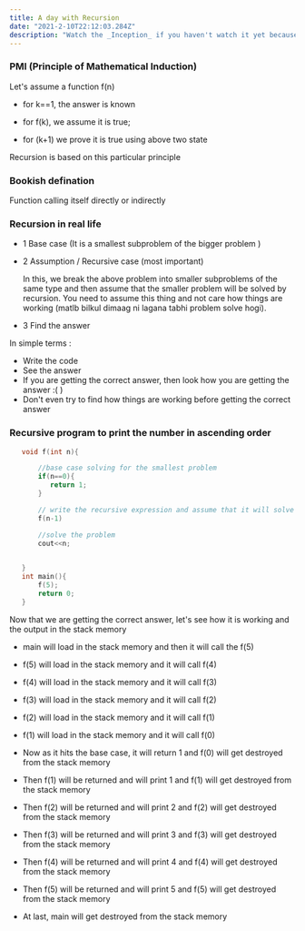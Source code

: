 ```yaml
---
title: A day with Recursion
date: "2021-2-10T22:12:03.284Z"
description: "Watch the _Inception_ if you haven't watch it yet because this is something you need to watch before going to read this blog and my 90% work is done to make you understand what is recursion ? "
---
```

 ### PMI (Principle of Mathematical Induction)
Let's assume a function f(n)

- for k==1, the answer is known

- for f(k), we assume it is true;

- for (k+1) we prove it is true using above two state

Recursion is based on this particular principle

### Bookish defination
Function calling itself directly or indirectly

### Recursion in real life
-  1 Base case (It  is a smallest subproblem of the bigger problem )

-  2 Assumption / Recursive case (most important)

    In this, we break the above problem into smaller subproblems of the same type and then assume that the smaller problem will be solved by recursion. You need to assume this thing and not care how things are working (matlb bilkul dimaag ni lagana tabhi problem solve hogi). 
       
-  3 Find the answer
     
In simple terms :
- Write the code 
- See the answer
- If you are getting the correct answer, then look how you are getting the answer :( )
- Don't even try to find how things are working before getting the correct answer
 

### Recursive program to print the number in ascending order
```cpp
   void f(int n){

       //base case solving for the smallest problem
       if(n==0){
          return 1;
       }

       // write the recursive expression and assume that it will solve the bigger problem
       f(n-1)

       //solve the problem
       cout<<n;
        

   }
   int main(){
       f(5);
       return 0;
   }

```

Now that we are getting the correct answer, let's see how it is working and the output in the stack memory 

- main will load in the stack memory and then it will call the f(5)

- f(5) will load in the stack memory and it will call f(4)

- f(4) will load in the stack memory and it will call f(3)

- f(3) will load in the stack memory and it will call f(2)

- f(2) will load in the stack memory and it will call f(1)

- f(1) will load in the stack memory and it will call f(0)

- Now as it hits the base case, it will return 1 and f(0) will get destroyed from the stack memory

- Then f(1) will be returned and will print 1 and f(1) will get destroyed from the stack memory

- Then f(2) will be returned and will print 2 and f(2) will get destroyed from the stack memory

- Then f(3) will be returned and will print 3 and f(3) will get destroyed from the stack memory

- Then f(4) will be returned and will print 4 and f(4) will get destroyed from the stack memory

- Then f(5) will be returned and will print 5 and f(5) will get destroyed from the stack memory

- At last, main will get destroyed from the stack memory

 




